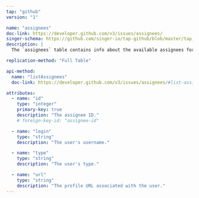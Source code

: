 ```yaml
---
tap: "github"
version: "1"

name: "assignees"
doc-link: https://developer.github.com/v3/issues/assignees/
singer-schema: https://github.com/singer-io/tap-github/blob/master/tap_github/assignees.json
description: |
  The `assignees` table contains info about the available assignees for issues in a repository.

replication-method: "Full Table"

api-method:
  name: "listAssignees"
  doc-link: https://developer.github.com/v3/issues/assignees/#list-assignees

attributes:
  - name: "id"
    type: "integer"
    primary-key: true
    description: "The assignee ID."
    # foreign-key-id: "assignee-id"

  - name: "login"
    type: "string"
    description: "The user's username."

  - name: "type"
    type: "string"
    description: "The user's type."

  - name: "url"
    type: "string"
    description: "The profile URL associated with the user."
---
```

